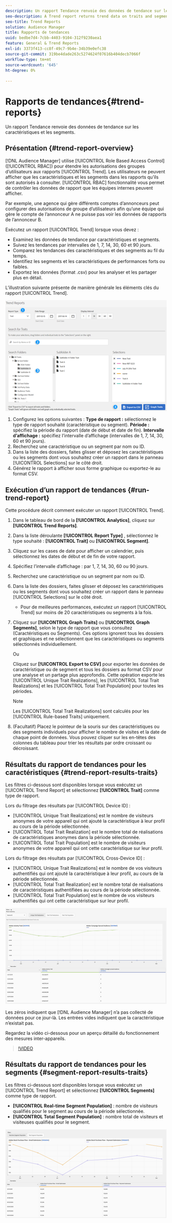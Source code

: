 ```yaml
---
description: Un rapport Tendance renvoie des données de tendance sur les caractéristiques et les segments.
seo-description: A Trend report returns trend data on traits and segments.
seo-title: Trend Reports
solution: Audience Manager
title: Rapports de tendances
uuid: bedbe7d4-7cbb-4403-9104-312f9230aea1
feature: General & Trend Reports
exl-id: 3373f413-cc8f-49c7-9b4e-34b39e0efc38
source-git-commit: 319be4dade263c5274624f07616b404decb7066f
workflow-type: tm+mt
source-wordcount: '645'
ht-degree: 0%

---
```


# Rapports de tendances{#trend-reports}

Un rapport Tendance renvoie des données de tendance sur les caractéristiques et les segments.

## Présentation {#trend-report-overview}

<!-- 

c_trend_reports.xml

 -->

[!DNL Audience Manager] utilise [!UICONTROL Role Based Access Control] ([!UICONTROL RBAC]) pour étendre les autorisations des groupes d’utilisateurs aux rapports [!UICONTROL Trend]. Les utilisateurs ne peuvent afficher que les caractéristiques et les segments dans les rapports qu’ils sont autorisés à consulter. [!UICONTROL RBAC] fonctionnalité vous permet de contrôler les données de rapport que les équipes internes peuvent afficher.

Par exemple, une agence qui gère différents comptes d’annonceurs peut configurer des autorisations de groupe d’utilisateurs afin qu’une équipe qui gère le compte de l’annonceur A ne puisse pas voir les données de rapports de l’annonceur B.

Exécutez un rapport [!UICONTROL Trend] lorsque vous devez :

* Examinez les données de tendance par caractéristiques et segments.
* Suivez les tendances par intervalles de 1, 7, 14, 30, 60 et 90 jours.
* Comparez les tendances des caractéristiques et des segments au fil du temps.
* Identifiez les segments et les caractéristiques de performances forts ou faibles.
* Exportez les données (format .csv) pour les analyser et les partager plus en détail.

L’illustration suivante présente de manière générale les éléments clés du rapport [!UICONTROL Trend].

![](assets/trend_reports.png)

1. Configurez les options suivantes :
   **Type de rapport :** sélectionnez le type de rapport souhaité (caractéristique ou segment).
   **Période :** spécifiez la période du rapport (date de début et date de fin).
   **Intervalle d’affichage :** spécifiez l’intervalle d’affichage (intervalles de 1, 7, 14, 30, 60 et 90 jours).
1. Recherchez une caractéristique ou un segment par nom ou ID.
1. Dans la liste des dossiers, faites glisser et déposez les caractéristiques ou les segments dont vous souhaitez créer un rapport dans le panneau [!UICONTROL Selections] sur le côté droit.
1. Générez le rapport à afficher sous forme graphique ou exportez-le au format CSV.

## Exécution d’un rapport de tendances {#run-trend-report}

Cette procédure décrit comment exécuter un rapport [!UICONTROL Trend].

<!-- 

t_working_with_trend_reports.xml

 -->

1. Dans le tableau de bord de la **[!UICONTROL Analytics]**, cliquez sur **[!UICONTROL Trend Reports]**.
1. Dans la liste déroulante **[!UICONTROL Report Type]** , sélectionnez le type souhaité : **[!UICONTROL Trait]** ou **[!UICONTROL Segment]**.
1. Cliquez sur les cases de date pour afficher un calendrier, puis sélectionnez les dates de début et de fin de votre rapport.
1. Spécifiez l’intervalle d’affichage : par 1, 7, 14, 30, 60 ou 90 jours.
1. Recherchez une caractéristique ou un segment par nom ou ID.
1. Dans la liste des dossiers, faites glisser et déposez les caractéristiques ou les segments dont vous souhaitez créer un rapport dans le panneau [!UICONTROL Selections] sur le côté droit.
   * Pour de meilleures performances, exécutez un rapport [!UICONTROL Trend] sur moins de 20 caractéristiques ou segments à la fois.
1. Cliquez sur **[!UICONTROL Graph Traits]** ou **[!UICONTROL Graph Segments]**, selon le type de rapport que vous consultez (Caractéristiques ou Segments). Ces options ignorent tous les dossiers et graphiques et ne sélectionnent que les caractéristiques ou segments sélectionnés individuellement.

   Ou

   Cliquez sur **[!UICONTROL Export to CSV]** pour exporter les données de caractéristique ou de segment et tous les dossiers au format CSV pour une analyse et un partage plus approfondis. Cette opération exporte les [!UICONTROL Unique Trait Realizations], les [!UICONTROL Total Trait Realizations] et les [!UICONTROL Total Trait Population] pour toutes les périodes.

   >[!NOTE]
   >
   >Les [!UICONTROL Total Trait Realizations] sont calculés pour les [!UICONTROL Rule-based Traits] uniquement.

1. (Facultatif) Placez le pointeur de la souris sur des caractéristiques ou des segments individuels pour afficher le nombre de visites et la date de chaque point de données. Vous pouvez cliquer sur les en-têtes des colonnes du tableau pour trier les résultats par ordre croissant ou décroissant.

## Résultats du rapport de tendances pour les caractéristiques {#trend-report-results-traits}

Les filtres ci-dessous sont disponibles lorsque vous exécutez un [!UICONTROL Trend Report] et sélectionnez **[!UICONTROL Trait]** comme type de rapport.

Lors du filtrage des résultats par [!UICONTROL Device ID] :

* [!UICONTROL Unique Trait Realizations] est le nombre de visiteurs anonymes de votre appareil qui ont ajouté la caractéristique à leur profil au cours de la période sélectionnée.
* [!UICONTROL Total Trait Realization] est le nombre total de réalisations de caractéristiques anonymes dans la période sélectionnée.
* [!UICONTROL Total Trait Population] est le nombre de visiteurs anonymes de votre appareil qui ont cette caractéristique sur leur profil.

Lors du filtrage des résultats par [!UICONTROL Cross-Device ID] :

* [!UICONTROL Unique Trait Realizations] est le nombre de vos visiteurs authentifiés qui ont ajouté la caractéristique à leur profil, au cours de la période sélectionnée.
* [!UICONTROL Total Trait Realization] est le nombre total de réalisations de caractéristiques authentifiées au cours de la période sélectionnée.
* [!UICONTROL Total Trait Population] est le nombre de vos visiteurs authentifiés qui ont cette caractéristique sur leur profil.

![trends-report-traits](assets/trend-report-traits.png)

Les zéros indiquent que [!DNL Audience Manager] n’a pas collecté de données pour ce jour-là. Les entrées vides indiquent que la caractéristique n’existait pas.

Regardez la vidéo ci-dessous pour un aperçu détaillé du fonctionnement des mesures inter-appareils.

>[!VIDEO](https://experienceleague.adobe.com/docs/audience-manager-learn/tutorials/build-and-manage-audiences/profile-merge/understanding-cross-device-metrics-in-audience-manager.html?lang=fr)

## Résultats du rapport de tendances pour les segments {#segment-report-results-traits}

Les filtres ci-dessous sont disponibles lorsque vous exécutez un [!UICONTROL Trend Report] et sélectionnez **[!UICONTROL Segments]** comme type de rapport.

* **[!UICONTROL Real-time Segment Population]** : nombre de visiteurs qualifiés pour le segment au cours de la période sélectionnée.
* **[!UICONTROL Total Segment Population]** : nombre total de visiteurs et visiteuses qualifiés pour le segment.

![tendancerapports-segments](assets/trend-report-segments.png)
